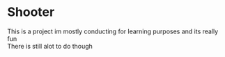 # Shooter
This is a project im mostly conducting for learning purposes and its really fun<br>
There is still alot to do though
